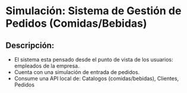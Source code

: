 # Simulación: Sistema de Gestión de Pedidos (Comidas/Bebidas)
## Descripción:
- El sistema esta pensado desde el punto de vista de los usuarios: empleados de la empresa.
- Cuenta con una simulación de entrada de pedidos.
- Consume una API local de: Catalogos (comidas/bebidas), Clientes, Pedidos
